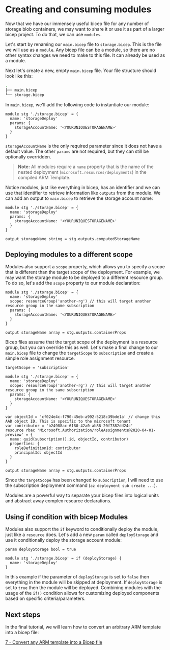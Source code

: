 # Creating and consuming modules

Now that we have our immensely useful bicep file for any number of storage blob containers, we may want to share it or use it as part of a larger bicep project. To do that, we can use `modules`.

Let's start by renaming our `main.bicep` file to `storage.bicep`. This is the file we will use as a `module`. Any bicep file can be a module, so there are no other syntax changes we need to make to this file. It can already be used as a module.

Next let's create a new, empty `main.bicep` file. Your file structure should look like this:

```bash
.
├── main.bicep
└── storage.bicep
```

In `main.bicep`, we'll add the following code to instantiate our module:

```bicep
module stg './storage.bicep' = {
  name: 'storageDeploy'
  params: {
    storageAccountName: '<YOURUNIQUESTORAGENAME>'
  }
}
```

`storageAccountName` is the only required parameter since it does not have a default value. The other `params` are not required, but they can still be optionally overridden. 

>**Note:** All modules require a `name` property that is the name of the nested deployment (`microsoft.resources/deployments`) in the compiled ARM Template.

Notice modules, just like everything in bicep, has an identifier and we can use that identifier to retrieve information like `outputs` from the module. We can add an output to `main.bicep` to retrieve the storage account name:

```bicep
module stg './storage.bicep' = {
  name: 'storageDeploy'
  params: {
    storageAccountName: '<YOURUNIQUESTORAGENAME>'
  }
}

output storageName string = stg.outputs.computedStorageName
```

## Deploying modules to a different scope

Modules also support a `scope` property, which allows you to specify a scope that is different than the target scope of the deployment. For example, we may want the storage module to be deployed to a different resource group. To do so, let's add the `scope` property to our module declaration:

```bicep
module stg './storage.bicep' = {
  name: 'storageDeploy'
  scope: resourceGroup('another-rg') // this will target another resource group in the same subscription
  params: {
    storageAccountName: '<YOURUNIQUESTORAGENAME>'
  }
}

output storageName array = stg.outputs.containerProps
```

Bicep files assume that the target scope of the deployment is a resource group, but you can override this as well. Let's make a final change to our `main.bicep` file to change the `targetScope` to `subscription` and create a simple role assignment resource.

```bicep
targetScope = 'subscription'

module stg './storage.bicep' = {
  name: 'storageDeploy'
  scope: resourceGroup('another-rg') // this will target another resource group in the same subscription
  params: {
    storageAccountName: '<YOURUNIQUESTORAGENAME>'
  }
}

var objectId = 'cf024e4c-f790-45eb-a992-5218c39bde1a' // change this AAD object ID. This is specific to the microsoft tenant
var contributor = 'b24988ac-6180-42a0-ab88-20f7382dd24c'
resource rbac 'Microsoft.Authorization/roleAssignments@2020-04-01-preview' = {
  name: guid(subscription().id, objectId, contributor)
  properties: {
    roleDefinitionId: contributor
    principalId: objectId
  }
}

output storageName array = stg.outputs.containerProps
```

Since the `targetScope` has been changed to `subscription`, I will need to use the subscription deployment command (`az deployment sub create ...`).

Modules are a powerful way to separate your bicep files into logical units and abstract away complex resource declarations.

## Using if condition with bicep Modules

Modules also support the `if` keyword to conditionally deploy the module, just like a `resource` does. Let's add a new `param` called `deployStorage` and use it conditionally deploy the storage account module:

```bicep
param deployStorage bool = true

module stg './storage.bicep' = if (deployStorage) {
  name: 'storageDeploy'
}
```

In this example if the parameter of `deployStorage` is set to `false` then everything in the module will be skipped at deployment. If `deployStorage` is set to `true` then the module will be deployed. Combining modules with the usage of the `if()` condition allows for customizing deployed components based on specific criteria/parameters.

## Next steps

In the final tutorial, we will learn how to convert an arbitrary ARM template into a bicep file:

[7 - Convert any ARM template into a Bicep file](./07-convert-arm-template.md)
